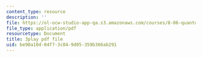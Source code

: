 ```yaml
---
content_type: resource
description: ''
file: https://ol-ocw-studio-app-qa.s3.amazonaws.com/courses/8-06-quantum-physics-iii-spring-2018/be90a10d04f73c049d05359b366ab291_jhIU1msmvaY.pdf
file_type: application/pdf
resourcetype: Document
title: 3play pdf file
uid: be90a10d-04f7-3c04-9d05-359b366ab291
---
```

